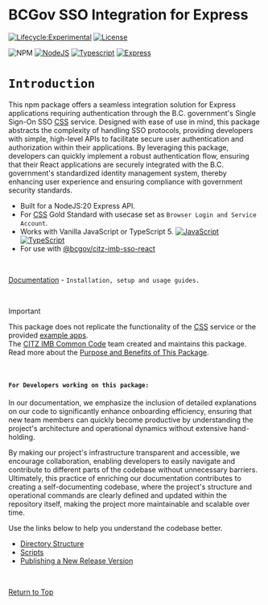 # BCGov SSO Integration for Express

[![Lifecycle:Experimental](https://img.shields.io/badge/Lifecycle-Experimental-339999)](Redirect-URL)
[![License](https://img.shields.io/badge/License-Apache%202.0-blue.svg)](LICENSE)

![NPM](https://img.shields.io/badge/NPM-%23CB3837.svg?style=for-the-badge&logo=npm&logoColor=white)
[![NodeJS](https://img.shields.io/badge/Node.js_20-43853D?style=for-the-badge&logo=node.js&logoColor=white)](NodeJS)
[![Typescript](https://img.shields.io/badge/TypeScript_5-007ACC?style=for-the-badge&logo=typescript&logoColor=white)](Typescript)
[![Express](https://img.shields.io/badge/Express.js-404D59?style=for-the-badge)](Express)

# `Introduction`

This npm package offers a seamless integration solution for Express applications requiring authentication through the B.C. government's Single Sign-On SSO [CSS] service. Designed with ease of use in mind, this package abstracts the complexity of handling SSO protocols, providing developers with simple, high-level APIs to facilitate secure user authentication and authorization within their applications. By leveraging this package, developers can quickly implement a robust authentication flow, ensuring that their React applications are securely integrated with the B.C. government's standardized identity management system, thereby enhancing user experience and ensuring compliance with government security standards.

- Built for a NodeJS:20 Express API.
- For [CSS] Gold Standard with usecase set as `Browser Login and Service Account`.
- Works with Vanilla JavaScript or TypeScript 5. [![JavaScript](https://img.shields.io/badge/-F7DF1E?logo=javascript&logoColor=000)](https://www.javascript.com/) [![TypeScript](https://img.shields.io/badge/-3178C6?logo=typescript&logoColor=ffffff)](https://www.typescriptlang.org/)  
- For use with [@bcgov/citz-imb-sso-react]

<br />

[Documentation] - `Installation, setup and usage guides.`

<br />

> [!IMPORTANT] 
> This package does not replicate the functionality of the [CSS] service or the provided [example apps].   
> The [CITZ IMB Common Code] team created and maintains this package.  
> Read more about the [Purpose and Benefits of This Package].

<br />

#### `For Developers working on this package:`

In our documentation, we emphasize the inclusion of detailed explanations on our code to significantly enhance onboarding efficiency, ensuring that new team members can quickly become productive by understanding the project's architecture and operational dynamics without extensive hand-holding. 

By making our project's infrastructure transparent and accessible, we encourage collaboration, enabling developers to easily navigate and contribute to different parts of the codebase without unnecessary barriers. Ultimately, this practice of enriching our documentation contributes to creating a self-documenting codebase, where the project's structure and operational commands are clearly defined and updated within the repository itself, making the project more maintainable and scalable over time.

Use the links below to help you understand the codebase better.

- [Directory Structure]
- [Scripts]
- [Publishing a New Release Version]

<br />

[Return to Top](#bcgov-sso-integration-for-express)

<!-- Link References -->
[CSS]: https://bcgov.github.io/sso-requests
[@bcgov/citz-imb-sso-react]: https://github.com/bcgov/citz-imb-sso-react
[GitHub Repository]: https://github.com/bcgov/citz-imb-sso-express
[NPM Package]: https://www.npmjs.com/package/@bcgov/citz-imb-sso-express
[example apps]: https://github.com/bcgov/keycloak-example-apps
[CITZ IMB Common Code]: mailto:citz.codemvp@gov.bc.ca?subject=SSO%20Packages%20Support
[Purpose and Benefits of This Package]: https://github.com/bcgov/citz-imb-sso-express/wiki/Purpose-and-Benefits-of-This-Package

[Documentation]: https://github.com/bcgov/citz-imb-sso-express/wiki
[Directory Structure]: https://github.com/bcgov/citz-imb-sso-express/wiki/b2-Directory-Structure
[Scripts]: https://github.com/bcgov/citz-imb-sso-express/wiki/b3-Scripts
[Publishing a New Release Version]: https://github.com/bcgov/citz-imb-sso-express/wiki/b4-Publishing-a-New-Release-Version
